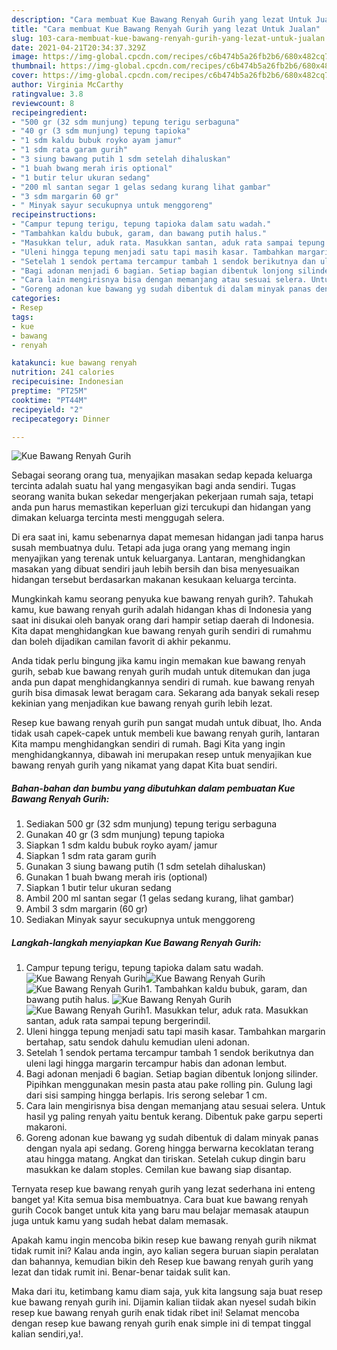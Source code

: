 ```yaml
---
description: "Cara membuat Kue Bawang Renyah Gurih yang lezat Untuk Jualan"
title: "Cara membuat Kue Bawang Renyah Gurih yang lezat Untuk Jualan"
slug: 103-cara-membuat-kue-bawang-renyah-gurih-yang-lezat-untuk-jualan
date: 2021-04-21T20:34:37.329Z
image: https://img-global.cpcdn.com/recipes/c6b474b5a26fb2b6/680x482cq70/kue-bawang-renyah-gurih-foto-resep-utama.jpg
thumbnail: https://img-global.cpcdn.com/recipes/c6b474b5a26fb2b6/680x482cq70/kue-bawang-renyah-gurih-foto-resep-utama.jpg
cover: https://img-global.cpcdn.com/recipes/c6b474b5a26fb2b6/680x482cq70/kue-bawang-renyah-gurih-foto-resep-utama.jpg
author: Virginia McCarthy
ratingvalue: 3.8
reviewcount: 8
recipeingredient:
- "500 gr (32 sdm munjung) tepung terigu serbaguna"
- "40 gr (3 sdm munjung) tepung tapioka"
- "1 sdm kaldu bubuk royko ayam jamur"
- "1 sdm rata garam gurih"
- "3 siung bawang putih 1 sdm setelah dihaluskan"
- "1 buah bwang merah iris optional"
- "1 butir telur ukuran sedang"
- "200 ml santan segar 1 gelas sedang kurang lihat gambar"
- "3 sdm margarin 60 gr"
- " Minyak sayur secukupnya untuk menggoreng"
recipeinstructions:
- "Campur tepung terigu, tepung tapioka dalam satu wadah."
- "Tambahkan kaldu bubuk, garam, dan bawang putih halus."
- "Masukkan telur, aduk rata. Masukkan santan, aduk rata sampai tepung bergerindil."
- "Uleni hingga tepung menjadi satu tapi masih kasar. Tambahkan margarin bertahap, satu sendok dahulu kemudian uleni adonan."
- "Setelah 1 sendok pertama tercampur tambah 1 sendok berikutnya dan uleni lagi hingga margarin tercampur habis dan adonan lembut."
- "Bagi adonan menjadi 6 bagian. Setiap bagian dibentuk lonjong silinder. Pipihkan menggunakan mesin pasta atau pake rolling pin. Gulung lagi dari sisi samping hingga berlapis. Iris serong selebar 1 cm."
- "Cara lain mengirisnya bisa dengan memanjang atau sesuai selera. Untuk hasil yg paling renyah yaitu bentuk kerang. Dibentuk pake garpu seperti makaroni."
- "Goreng adonan kue bawang yg sudah dibentuk di dalam minyak panas dengan nyala api sedang. Goreng hingga berwarna kecoklatan terang atau hingga matang. Angkat dan tiriskan. Setelah cukup dingin baru masukkan ke dalam stoples. Cemilan kue bawang siap disantap."
categories:
- Resep
tags:
- kue
- bawang
- renyah

katakunci: kue bawang renyah 
nutrition: 241 calories
recipecuisine: Indonesian
preptime: "PT25M"
cooktime: "PT44M"
recipeyield: "2"
recipecategory: Dinner

---
```



![Kue Bawang Renyah Gurih](https://img-global.cpcdn.com/recipes/c6b474b5a26fb2b6/680x482cq70/kue-bawang-renyah-gurih-foto-resep-utama.jpg)

Sebagai seorang orang tua, menyajikan masakan sedap kepada keluarga tercinta adalah suatu hal yang mengasyikan bagi anda sendiri. Tugas seorang  wanita bukan sekedar mengerjakan pekerjaan rumah saja, tetapi anda pun harus memastikan keperluan gizi tercukupi dan hidangan yang dimakan keluarga tercinta mesti menggugah selera.

Di era  saat ini, kamu sebenarnya dapat memesan hidangan jadi tanpa harus susah membuatnya dulu. Tetapi ada juga orang yang memang ingin menyajikan yang terenak untuk keluarganya. Lantaran, menghidangkan masakan yang dibuat sendiri jauh lebih bersih dan bisa menyesuaikan hidangan tersebut berdasarkan makanan kesukaan keluarga tercinta. 



Mungkinkah kamu seorang penyuka kue bawang renyah gurih?. Tahukah kamu, kue bawang renyah gurih adalah hidangan khas di Indonesia yang saat ini disukai oleh banyak orang dari hampir setiap daerah di Indonesia. Kita dapat menghidangkan kue bawang renyah gurih sendiri di rumahmu dan boleh dijadikan camilan favorit di akhir pekanmu.

Anda tidak perlu bingung jika kamu ingin memakan kue bawang renyah gurih, sebab kue bawang renyah gurih mudah untuk ditemukan dan juga anda pun dapat menghidangkannya sendiri di rumah. kue bawang renyah gurih bisa dimasak lewat beragam cara. Sekarang ada banyak sekali resep kekinian yang menjadikan kue bawang renyah gurih lebih lezat.

Resep kue bawang renyah gurih pun sangat mudah untuk dibuat, lho. Anda tidak usah capek-capek untuk membeli kue bawang renyah gurih, lantaran Kita mampu menghidangkan sendiri di rumah. Bagi Kita yang ingin menghidangkannya, dibawah ini merupakan resep untuk menyajikan kue bawang renyah gurih yang nikamat yang dapat Kita buat sendiri.

<!--inarticleads1-->

##### Bahan-bahan dan bumbu yang dibutuhkan dalam pembuatan Kue Bawang Renyah Gurih:

1. Sediakan 500 gr (32 sdm munjung) tepung terigu serbaguna
1. Gunakan 40 gr (3 sdm munjung) tepung tapioka
1. Siapkan 1 sdm kaldu bubuk royko ayam/ jamur
1. Siapkan 1 sdm rata garam gurih
1. Gunakan 3 siung bawang putih (1 sdm setelah dihaluskan)
1. Gunakan 1 buah bwang merah iris (optional)
1. Siapkan 1 butir telur ukuran sedang
1. Ambil 200 ml santan segar (1 gelas sedang kurang, lihat gambar)
1. Ambil 3 sdm margarin (60 gr)
1. Sediakan  Minyak sayur secukupnya untuk menggoreng




<!--inarticleads2-->

##### Langkah-langkah menyiapkan Kue Bawang Renyah Gurih:

1. Campur tepung terigu, tepung tapioka dalam satu wadah.
<img src="https://img-global.cpcdn.com/steps/c11b1991046faf27/160x128cq70/kue-bawang-renyah-gurih-langkah-memasak-1-foto.jpg" alt="Kue Bawang Renyah Gurih"><img src="https://img-global.cpcdn.com/steps/20b9e91fd48c3542/160x128cq70/kue-bawang-renyah-gurih-langkah-memasak-1-foto.jpg" alt="Kue Bawang Renyah Gurih"><img src="https://img-global.cpcdn.com/steps/6a3b2995e735bf05/160x128cq70/kue-bawang-renyah-gurih-langkah-memasak-1-foto.jpg" alt="Kue Bawang Renyah Gurih">1. Tambahkan kaldu bubuk, garam, dan bawang putih halus.
<img src="https://img-global.cpcdn.com/steps/3ffdf04054e15dc6/160x128cq70/kue-bawang-renyah-gurih-langkah-memasak-2-foto.jpg" alt="Kue Bawang Renyah Gurih"><img src="https://img-global.cpcdn.com/steps/d94216b0a766107d/160x128cq70/kue-bawang-renyah-gurih-langkah-memasak-2-foto.jpg" alt="Kue Bawang Renyah Gurih">1. Masukkan telur, aduk rata. Masukkan santan, aduk rata sampai tepung bergerindil.
1. Uleni hingga tepung menjadi satu tapi masih kasar. Tambahkan margarin bertahap, satu sendok dahulu kemudian uleni adonan.
1. Setelah 1 sendok pertama tercampur tambah 1 sendok berikutnya dan uleni lagi hingga margarin tercampur habis dan adonan lembut.
1. Bagi adonan menjadi 6 bagian. Setiap bagian dibentuk lonjong silinder. Pipihkan menggunakan mesin pasta atau pake rolling pin. Gulung lagi dari sisi samping hingga berlapis. Iris serong selebar 1 cm.
1. Cara lain mengirisnya bisa dengan memanjang atau sesuai selera. Untuk hasil yg paling renyah yaitu bentuk kerang. Dibentuk pake garpu seperti makaroni.
1. Goreng adonan kue bawang yg sudah dibentuk di dalam minyak panas dengan nyala api sedang. Goreng hingga berwarna kecoklatan terang atau hingga matang. Angkat dan tiriskan. Setelah cukup dingin baru masukkan ke dalam stoples. Cemilan kue bawang siap disantap.




Ternyata resep kue bawang renyah gurih yang lezat sederhana ini enteng banget ya! Kita semua bisa membuatnya. Cara buat kue bawang renyah gurih Cocok banget untuk kita yang baru mau belajar memasak ataupun juga untuk kamu yang sudah hebat dalam memasak.

Apakah kamu ingin mencoba bikin resep kue bawang renyah gurih nikmat tidak rumit ini? Kalau anda ingin, ayo kalian segera buruan siapin peralatan dan bahannya, kemudian bikin deh Resep kue bawang renyah gurih yang lezat dan tidak rumit ini. Benar-benar taidak sulit kan. 

Maka dari itu, ketimbang kamu diam saja, yuk kita langsung saja buat resep kue bawang renyah gurih ini. Dijamin kalian tiidak akan nyesel sudah bikin resep kue bawang renyah gurih enak tidak ribet ini! Selamat mencoba dengan resep kue bawang renyah gurih enak simple ini di tempat tinggal kalian sendiri,ya!.

